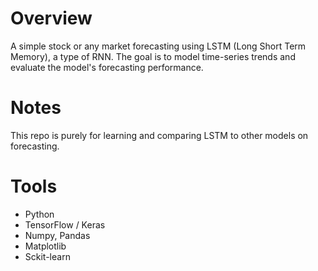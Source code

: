 # Overview
A simple stock or any market forecasting using LSTM (Long Short Term Memory), a type of RNN. The goal is to model time-series trends and evaluate the model's forecasting performance.

# Notes
This repo is purely for learning and comparing LSTM to other models on forecasting.

# Tools
- Python
- TensorFlow / Keras
- Numpy, Pandas
- Matplotlib
- Sckit-learn
